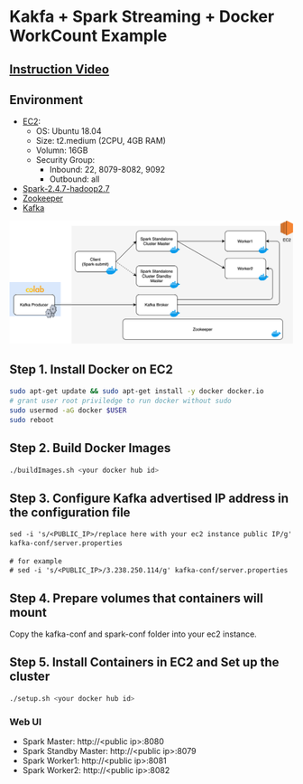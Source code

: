 # Kakfa + Spark Streaming + Docker WorkCount Example

## [Instruction Video](https://www.youtube.com/watch?v=mJ-qRVwrMSw)

## Environment
- [EC2](https://console.aws.amazon.com/ec2/v2/home?region=us-east-1#InstanceTypeDetails:instanceType=t2.medium): 
    - OS: Ubuntu 18.04
    - Size: t2.medium (2CPU, 4GB RAM)
    - Volumn: 16GB
    - Security Group:
        - Inbound: 22, 8079-8082, 9092
        - Outbound: all
- [Spark-2.4.7-hadoop2.7](https://apache.osuosl.org/spark/spark-2.4.7/spark-2.4.7-bin-hadoop2.7.tgz)
- [Zookeeper](https://hub.docker.com/_/zookeeper)
- [Kafka](https://hub.docker.com/r/confluent/kafka)

![Arch](arch.png)

## Step 1. Install Docker on EC2
```sh
sudo apt-get update && sudo apt-get install -y docker docker.io
# grant user root priviledge to run docker without sudo
sudo usermod -aG docker $USER
sudo reboot
```

## Step 2. Build Docker Images
```sh
./buildImages.sh <your docker hub id>
```

## Step 3. Configure Kafka advertised IP address in the configuration file
```
sed -i 's/<PUBLIC_IP>/replace here with your ec2 instance public IP/g' kafka-conf/server.properties

# for example
# sed -i 's/<PUBLIC_IP>/3.238.250.114/g' kafka-conf/server.properties
```

## Step 4. Prepare volumes that containers will mount
Copy the kafka-conf and spark-conf folder into your ec2 instance.

## Step 5. Install Containers in EC2 and Set up the cluster
```sh
./setup.sh <your docker hub id>
```

### Web UI
* Spark Master: http://\<public ip\>:8080
* Spark Standby Master: http://\<public ip\>:8079
* Spark Worker1: http://\<public ip\>:8081
* Spark Worker2: http://\<public ip\>:8082
